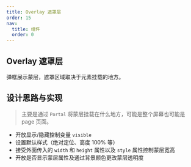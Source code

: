 ```yaml
---
title: Overlay 遮罩层
order: 15
nav:
  title: 组件
  order: 0
---
```


## Overlay 遮罩层

弹框展示蒙层，遮罩区域取决于元素挂载的地方。

## 设计思路与实现

> 主要是通过 `Portal` 将蒙层挂载在什么地方，可能是整个屏幕也可能是 page 页面。

- 开放显示/隐藏控制变量 `visible`
- 设置默认样式（绝对定位、高度 100% 等）
- 接受外面传入的 `width` 和 `height` 属性以及 `style` 属性控制蒙层宽高
- 开放是否显示蒙层属性及通过背景颜色更改蒙层透明度
